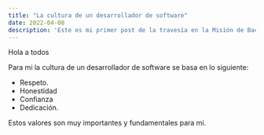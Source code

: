```yaml
---
title: "La cultura de un desarrollador de software"
date: 2022-04-08
description: 'Este es mi primer post de la travesía en la Misión de Backend con Node JS de Launch X.'
---
```


Hola a todos

Para mi la cultura de un desarrollador de software se basa en lo siguiente:

- Respeto.
- Honestidad
- Confianza
- Dedicación.

Estos valores son muy importantes y fundamentales para mí.
